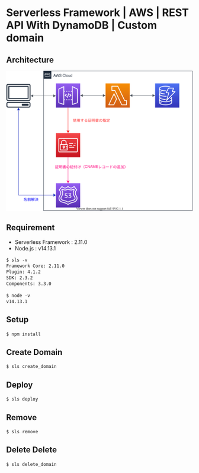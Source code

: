 # Serverless Framework | AWS | REST API With DynamoDB | Custom domain

## Architecture

![](./reference/architecture.drawio.svg)

## Requirement

- Serverless Framework : 2.11.0
- Node.js : v14.13.1

```shell
$ sls -v           
Framework Core: 2.11.0
Plugin: 4.1.2
SDK: 2.3.2
Components: 3.3.0

$ node -v
v14.13.1
```

## Setup
```shell
$ npm install
```

## Create Domain

```shell
$ sls create_domain
```

## Deploy

```shell
$ sls deploy
```

## Remove

```shell
$ sls remove
```

## Delete Delete

```shell
$ sls delete_domain
```